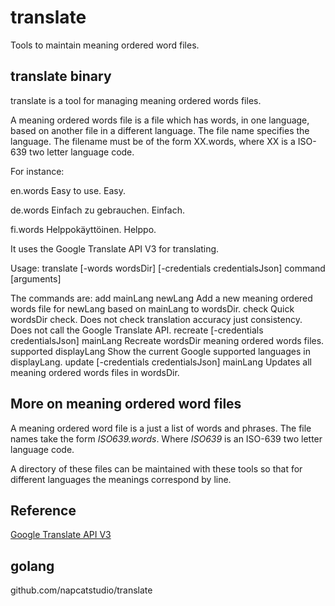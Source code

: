 # translate

Tools to maintain meaning ordered word files.

## translate binary

translate is a tool for managing meaning ordered words files.

A meaning ordered words file is a file which has words, in one language,
based on another file in a different language.  The file name specifies the
language.  The filename must be of the form XX.words, where XX is a ISO-639
two letter language code.

For instance:

en.words
Easy to use.
Easy.

de.words
Einfach zu gebrauchen.
Einfach.

fi.words
Helppokäyttöinen.
Helppo.

It uses the Google Translate API V3 for translating.

Usage:
	translate [-words wordsDir] [-credentials credentialsJson] command [arguments]

The commands are:
	add mainLang newLang
	  Add a new meaning ordered words file for newLang based on mainLang to
	  wordsDir.
	check
	  Quick wordsDir check.  Does not check translation accuracy just
	  consistency.  Does not call the Google Translate API.
	recreate  [-credentials credentialsJson] mainLang
	  Recreate wordsDir meaning ordered words files.
	supported displayLang
	  Show the current Google supported languages in displayLang.
	update  [-credentials credentialsJson] mainLang
	  Updates all meaning ordered words files in wordsDir.

## More on meaning ordered word files

A meaning ordered word file is a just a list of words and phrases.  The file
names take the form *ISO639.words*.  Where *ISO639* is an ISO-639 two letter language code.

A directory of these files can be maintained with these tools so that for different languages the meanings correspond by line.

## Reference

[Google Translate API V3](https://pkg.go.dev/google.golang.org/api/translate/v3)

## golang

github.com/napcatstudio/translate